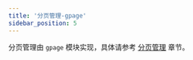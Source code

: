 ```yaml
---
title: '分页管理-gpage'
sidebar_position: 5
---
```


分页管理由 `gpage` 模块实现，具体请参考 [分页管理](output/goframe-v2.6-md/WEB服务开发/分页管理) 章节。